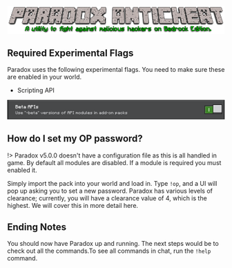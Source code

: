 ![Paradox AntiCheat Logo](Media\paradox-header.png)

## Required Experimental Flags

Paradox uses the following experimental flags. You need to make sure these are enabled in your world.

-   Scripting API

![ScriptingAPI](Media\BetaAPI_Setting.PNG)

## How do I set my OP password?

!> Paradox v5.0.0 doesn't have a configuration file as this is all handled in game. By default all modules are disabled. If a module is required you must enabled it.

Simply import the pack into your world and load in. Type `!op`, and a UI will pop up asking you to set a new password. Paradox has various levels of clearance; currently, you will have a clearance value of 4, which is the highest. We will cover this in more detail here.

## Ending Notes

You should now have Paradox up and running. The next steps would be to check out all the commands.To see all commands in chat, run the `!help` command.
